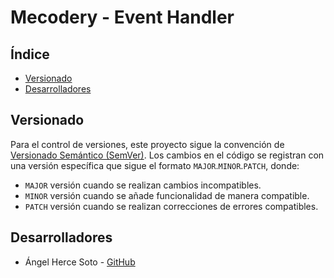 # Mecodery - Event Handler

## Índice

- [Versionado](#versionado)
- [Desarrolladores](#desarrolladores)

## Versionado

Para el control de versiones, este proyecto sigue la convención de [Versionado Semántico (SemVer)](https://semver.org/). Los cambios en el código se registran con una versión específica que sigue el formato `MAJOR`.`MINOR`.`PATCH`, donde:

- `MAJOR` versión cuando se realizan cambios incompatibles.
- `MINOR` versión cuando se añade funcionalidad de manera compatible.
- `PATCH` versión cuando se realizan correcciones de errores compatibles.

## Desarrolladores

- Ángel Herce Soto - [GitHub](https://github.com/Indenaiten)

